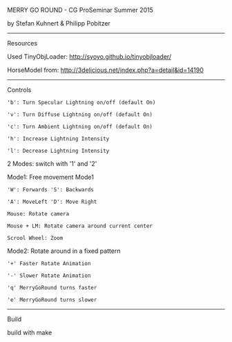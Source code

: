 MERRY GO ROUND - CG ProSeminar Summer 2015

by Stefan Kuhnert & Philipp Pobitzer

------------------
Resources

Used TinyObjLoader: http://syoyo.github.io/tinyobjloader/

HorseModel from: http://3delicious.net/index.php?a=detail&id=14190

------------------
Controls

    
    'b': Turn Specular Lightning on/off (default On)
    
    'v': Turn Diffuse Lightning on/off (default On)
    
    'c': Turn Ambient Lightning on/off (default On)
    
    'h': Increase Lightning Intensity
    
    'l': Decrease Lightning Intensity
    
2 Modes: switch with '1' and '2'

Mode1: Free movement Mode1

    'W': Forwards 'S': Backwards
    
    'A': MoveLeft 'D': Move Right
    
    Mouse: Rotate camera
    
    Mouse + LM: Rotate camera around current center
    
    Scrool Wheel: Zoom

    
    
    
    
Mode2: Rotate around in a fixed pattern

    '+' Faster Rotate Animation
    
    '-' Slower Rotate Animation
    
    'q' MerryGoRound turns faster
    
    'e' MerryGoRound turns slower
    





------------------
Build

build with make




